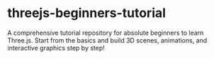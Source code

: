 # threejs-beginners-tutorial
A comprehensive tutorial repository for absolute beginners to learn Three.js. Start from the basics and build 3D scenes, animations, and interactive graphics step by step!
